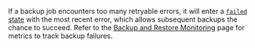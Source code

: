 If a backup job encounters too many retryable errors, it will enter a [`failed` state](show-jobs.html#job-status) with the most recent error, which allows subsequent backups the chance to succeed. Refer to the [Backup and Restore Monitoring](backup-and-restore-monitoring.html) page for metrics to track backup failures.